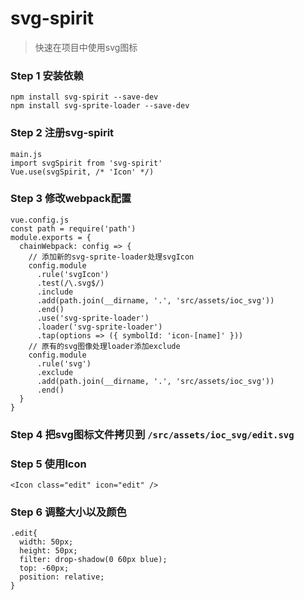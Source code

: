 # svg-spirit
> 快速在项目中使用svg图标


### Step 1 安装依赖
`npm install svg-spirit --save-dev`         
`npm install svg-sprite-loader --save-dev`


### Step 2 注册svg-spirit
```
main.js
import svgSpirit from 'svg-spirit'
Vue.use(svgSpirit, /* 'Icon' */)
```


### Step 3 修改webpack配置
```
vue.config.js
const path = require('path')
module.exports = {
  chainWebpack: config => {
    // 添加新的svg-sprite-loader处理svgIcon
    config.module
      .rule('svgIcon')
      .test(/\.svg$/)
      .include
      .add(path.join(__dirname, '.', 'src/assets/ioc_svg'))
      .end()
      .use('svg-sprite-loader')
      .loader('svg-sprite-loader')
      .tap(options => ({ symbolId: 'icon-[name]' }))
    // 原有的svg图像处理loader添加exclude
    config.module
      .rule('svg')
      .exclude
      .add(path.join(__dirname, '.', 'src/assets/ioc_svg'))
      .end()
  }
}
```


### Step 4 把svg图标文件拷贝到 `/src/assets/ioc_svg/edit.svg`

### Step 5 使用Icon
```
<Icon class="edit" icon="edit" />
```


### Step 6 调整大小以及颜色
```
.edit{
  width: 50px;
  height: 50px; 
  filter: drop-shadow(0 60px blue);
  top: -60px;
  position: relative;
}
```